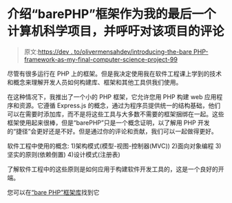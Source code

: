 # 介绍“barePHP”框架作为我的最后一个计算机科学项目，并呼吁对该项目的评论

> 原文:[https://dev . to/olivermensahdev/introducing-the-bare PHP-framework-as-my-final-computer-science-project-99](https://dev.to/olivermensahdev/introducing-the-barephp-framework-as-my-final-computer-science-project-99)

尽管有很多运行在 PHP 上的框架。但是我决定使用我在软件工程课上学到的技术和概念来理解开发人员如何构建库、框架和其他工具供我们使用。

在这种情况下，我推出了一个小的 PHP 框架，它允许您用 PHP 构建 web 应用程序和资源。它遵循 Express.js 的概念，通过为程序员提供统一的结构基础，他们可以在需要时添加库，而不是将这些工具与大多数不需要的框架捆绑在一起。这些框架使用起来很棒，但是“barePHP”只是一个概念证明，以了解用 PHP 开发的“捷径”会更好还是不好。但是通过你的评论和贡献，我们可以一起做得更好。

软件工程中使用的概念:
1)架构模式(模型-视图-控制器(MVC))
2)面向对象编程
3)坚实的原则(依赖倒置)
4)设计模式(注册表)

了解软件工程中的这些原则是如何应用于构建软件开发工具的，这是一个良好的开端。

您可以在[“bare PHP”框架库](https://github.com/OMENSAH/barePHP)找到它